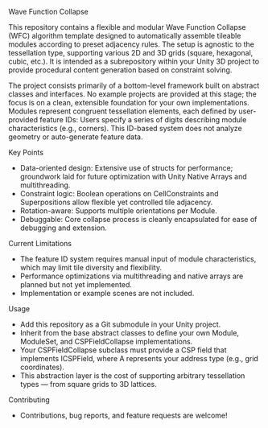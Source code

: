 Wave Function Collapse

This repository contains a flexible and modular Wave Function Collapse (WFC) algorithm template designed to automatically assemble tileable modules according to preset adjacency rules. 
The setup is agnostic to the tessellation type, supporting various 2D and 3D grids (square, hexagonal, cubic, etc.).
It is intended as a subrepository within your Unity 3D project to provide procedural content generation based on constraint solving.

The project consists primarily of a bottom-level framework built on abstract classes and interfaces.
No example projects are provided at this stage; the focus is on a clean, extensible foundation for your own implementations.
Modules represent congruent tessellation elements, each defined by user-provided feature IDs:
Users specify a series of digits describing module characteristics (e.g., corners).
This ID-based system does not analyze geometry or auto-generate feature data.

Key Points
- Data-oriented design: Extensive use of structs for performance; groundwork laid for future optimization with Unity Native Arrays and multithreading.
- Constraint logic: Boolean operations on CellConstraints and Superpositions allow flexible yet controlled tile adjacency.
- Rotation-aware: Supports multiple orientations per Module.
- Debuggable: Core collapse process is cleanly encapsulated for ease of debugging and extension.

Current Limitations
- The feature ID system requires manual input of module characteristics, which may limit tile diversity and flexibility.
- Performance optimizations via multithreading and native arrays are planned but not yet implemented.
- Implementation or example scenes are not included.

Usage
- Add this repository as a Git submodule in your Unity project.
- Inherit from the base abstract classes to define your own Module, ModuleSet, and CSPFieldCollapse implementations.
- Your CSPFieldCollapse subclass must provide a CSP field that implements ICSPField<A>, where A represents your address type (e.g., grid coordinates).
- This abstraction layer is the cost of supporting arbitrary tessellation types — from square grids to 3D lattices.

Contributing
- Contributions, bug reports, and feature requests are welcome!
